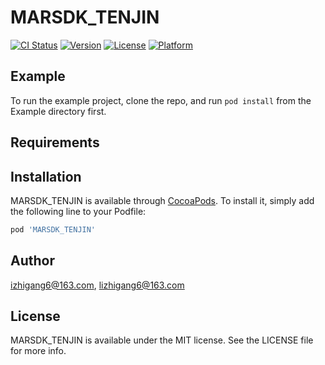 # MARSDK_TENJIN

[![CI Status](https://img.shields.io/travis/izhigang6@163.com/MARSDK_TENJIN.svg?style=flat)](https://travis-ci.org/izhigang6@163.com/MARSDK_TENJIN)
[![Version](https://img.shields.io/cocoapods/v/MARSDK_TENJIN.svg?style=flat)](https://cocoapods.org/pods/MARSDK_TENJIN)
[![License](https://img.shields.io/cocoapods/l/MARSDK_TENJIN.svg?style=flat)](https://cocoapods.org/pods/MARSDK_TENJIN)
[![Platform](https://img.shields.io/cocoapods/p/MARSDK_TENJIN.svg?style=flat)](https://cocoapods.org/pods/MARSDK_TENJIN)

## Example

To run the example project, clone the repo, and run `pod install` from the Example directory first.

## Requirements

## Installation

MARSDK_TENJIN is available through [CocoaPods](https://cocoapods.org). To install
it, simply add the following line to your Podfile:

```ruby
pod 'MARSDK_TENJIN'
```

## Author

izhigang6@163.com, lizhigang6@163.com

## License

MARSDK_TENJIN is available under the MIT license. See the LICENSE file for more info.
